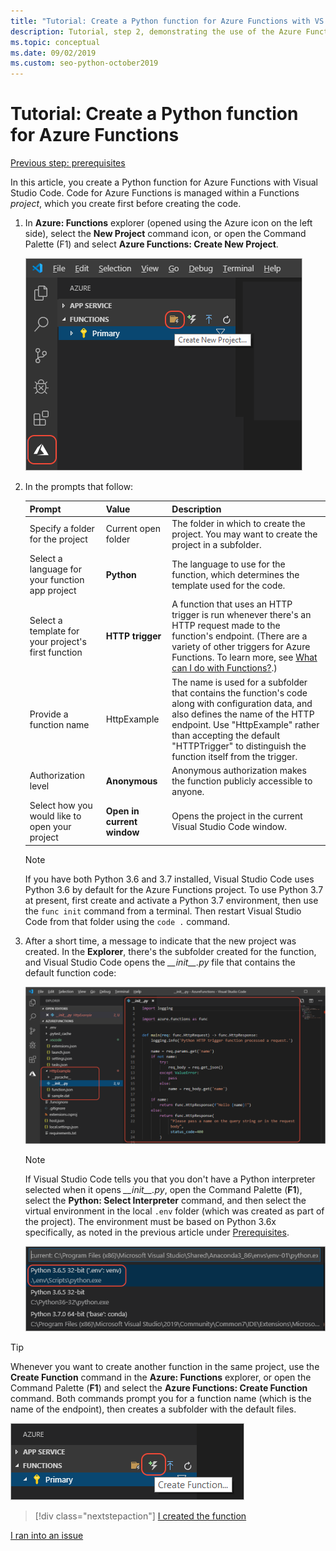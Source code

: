 ```yaml
---
title: "Tutorial: Create a Python function for Azure Functions with VS Code"
description: Tutorial, step 2, demonstrating the use of the Azure Functions extension for VS Code.
ms.topic: conceptual
ms.date: 09/02/2019
ms.custom: seo-python-october2019
---
```


# Tutorial: Create a Python function for Azure Functions

[Previous step: prerequisites](tutorial-vs-code-serverless-python-01.md)

In this article, you create a Python function for Azure Functions with Visual Studio Code. Code for Azure Functions is managed within a Functions _project_, which you create first before creating the code.

1. In **Azure: Functions** explorer (opened using the Azure icon on the left side), select the **New Project** command icon, or open the Command Palette (F1) and select **Azure Functions: Create New Project**.

    ![Create a new project in the Azure Functions explorer](media/tutorial-vs-code-serverless-python/create-a-new-project-in-azure-functions-explorer.png)

1. In the prompts that follow:

    | Prompt | Value | Description |
    | --- | --- | --- |
    | Specify a folder for the project | Current open folder | The folder in which to create the project. You may want to create the project in a subfolder. |
    | Select a language for your function app project | **Python** | The language to use for the function, which determines the template used for the code. |
    | Select a template for your project's first function | **HTTP trigger** | A function that uses an HTTP trigger is run whenever there's an HTTP request made to the function's endpoint. (There are a variety of other triggers for Azure Functions. To learn more, see [What can I do with Functions?](/azure/azure-functions/functions-overview#what-can-i-do-with-functions).) |
    | Provide a function name | HttpExample | The name is used for a subfolder that contains the function's code along with configuration data, and also defines the name of the HTTP endpoint. Use "HttpExample" rather than accepting the default "HTTPTrigger" to distinguish the function itself from the trigger. |
    | Authorization level | **Anonymous** | Anonymous authorization makes the function publicly accessible to anyone. |
    | Select how you would like to open your project | **Open in current window** | Opens the project in the current Visual Studio Code window. |

    > [!NOTE]
    > If you have both Python 3.6 and 3.7 installed, Visual Studio Code uses Python 3.6 by default for the Azure Functions project. To use Python 3.7 at present, first create and activate a Python 3.7 environment, then use the `func init` command from a terminal. Then restart Visual Studio Code from that folder using the `code .` command.

1. After a short time, a message to indicate that the new project was created. In the **Explorer**, there's the subfolder created for the function, and Visual Studio Code opens the *\_\_init\_\_.py* file that contains the default function code:

    ![Result of creating a new Python project in Azure Functions](media/tutorial-vs-code-serverless-python/display-results-of-new-python-project-in-azure-functions.png)

    > [!NOTE]
    > If Visual Studio Code tells you that you don't have a Python interpreter selected when it opens *\_\_init\_\_.py*, open the Command Palette (**F1**), select the **Python: Select Interpreter** command,  and then select the virtual environment in the local `.env` folder (which was created as part of the project). The environment must be based on Python 3.6x specifically, as noted in the previous article under [Prerequisites](tutorial-vs-code-serverless-python-01.md#prerequisites).
    >
    > ![Select the virtual environment created with the Python project](media/tutorial-vs-code-serverless-python/select-virtual-environment-created-with-the-python-project.png)

> [!TIP]
> Whenever you want to create another function in the same project, use the **Create Function** command in the **Azure: Functions** explorer, or open the Command Palette (**F1**) and select the **Azure Functions: Create Function** command. Both commands prompt you for a function name (which is the name of the endpoint), then creates a subfolder with the default files.
>
> ![Create functions by using New Function in the Azure Functions explorer](media/tutorial-vs-code-serverless-python/create-new-functions-in-azure-functions-explorer.png)

> [!div class="nextstepaction"]
> [I created the function](tutorial-vs-code-serverless-python-03.md)

[I ran into an issue](https://www.research.net/r/PWZWZ52?tutorial=vscode-functions-python&step=02-create-function)
